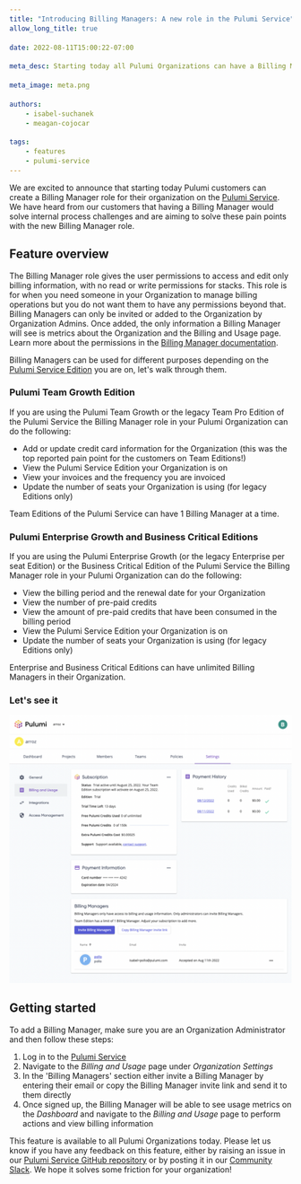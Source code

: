 ```yaml
---
title: "Introducing Billing Managers: A new role in the Pulumi Service"
allow_long_title: true

date: 2022-08-11T15:00:22-07:00

meta_desc: Starting today all Pulumi Organizations can have a Billing Manager, a role designed for your finance function.

meta_image: meta.png

authors:
    - isabel-suchanek
    - meagan-cojocar

tags:
    - features
    - pulumi-service
---
```


We are excited to announce that starting today Pulumi customers can create a Billing Manager role for their organization on the [Pulumi Service](https://app.pulumi.com). We have heard from our customers that having a Billing Manager would solve internal process challenges and are aiming to solve these pain points with the new Billing Manager role.

<!--more-->

## Feature overview

The Billing Manager role gives the user permissions to access and edit only billing information, with no read or write permissions for stacks. This role is for when you need  someone in your Organization to manage billing operations but you do not want them to have any permissions beyond that. Billing Managers can only be invited or added to the Organization by Organization Admins. Once added, the only information a Billing Manager will see is metrics about the Organization and the Billing and Usage page. Learn more about the permissions in the [Billing Manager documentation](/docs/pulumi-cloud/access-management/billing-managers/).

Billing Managers can be used for different purposes depending on the [Pulumi Service Edition](/pricing/) you are on, let's walk through them.

### Pulumi Team Growth Edition

If you are using the Pulumi Team Growth or the legacy Team Pro Edition of the Pulumi Service the Billing Manager role in your Pulumi Organization can do the following:

- Add or update credit card information for the Organization (this was the top reported pain point for the customers on Team Editions!)
- View the Pulumi Service Edition your Organization is on
- View your invoices and the frequency you are invoiced
- Update the number of seats your Organization is using (for legacy Editions only)

Team Editions of the Pulumi Service can have 1 Billing Manager at a time.

### Pulumi Enterprise Growth and Business Critical Editions

If you are using the Pulumi Enterprise Growth (or the legacy Enterprise per seat Edition) or the Business Critical Edition of the Pulumi Service the Billing Manager role in your Pulumi Organization can do the following:

- View the billing period and the renewal date for your Organization
- View the number of pre-paid credits
- View the amount of pre-paid credits that have been consumed in the billing period
- View the Pulumi Service Edition your Organization is on
- Update the number of seats your Organization is using (for legacy Editions only)

Enterprise and Business Critical Editions can have unlimited Billing Managers in their Organization.

### Let's see it

![Billing Managers in the Pulumi Service](billing_managers.png)

## Getting started

To add a Billing Manager, make sure you are an Organization Administrator and then follow these steps:

1. Log in to the [Pulumi Service](https://app.pulumi.com)
2. Navigate to the *Billing and Usage* page under *Organization Settings*
3. In the 'Billing Managers' section either invite a Billing Manager by entering their email or copy the Billing Manager invite link and send it to them directly
4. Once signed up, the Billing Manager will be able to see usage metrics on the *Dashboard* and navigate to the *Billing and Usage* page to perform actions and view billing information

This feature is available to all Pulumi Organizations today. Please let us know if you have any feedback on this feature, either by raising an issue in our [Pulumi Service GitHub repository](https://github.com/pulumi/pulumi-cloud-requests) or by posting it in our [Community Slack](https://slack.pulumi.com). We hope it solves some friction for your organization!
